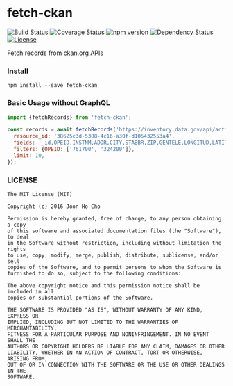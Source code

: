 # fetch-ckan
[![Build Status](https://travis-ci.org/joonhocho/fetch-ckan.svg?branch=master)](https://travis-ci.org/joonhocho/fetch-ckan)
[![Coverage Status](https://coveralls.io/repos/github/joonhocho/fetch-ckan/badge.svg?branch=master)](https://coveralls.io/github/joonhocho/fetch-ckan?branch=master)
[![npm version](https://badge.fury.io/js/fetch-ckan.svg)](https://badge.fury.io/js/fetch-ckan)
[![Dependency Status](https://david-dm.org/joonhocho/fetch-ckan.svg)](https://david-dm.org/joonhocho/fetch-ckan)
[![License](http://img.shields.io/:license-mit-blue.svg)](http://doge.mit-license.org)

Fetch records from ckan.org APIs


### Install
```
npm install --save fetch-ckan
```


### Basic Usage without GraphQL
```javascript
import {fetchRecords} from 'fetch-ckan';

const records = await fetchRecords('https://inventory.data.gov/api/action/datastore_search', {
  resource_id: '38625c3d-5388-4c16-a30f-d105432553a4',
  fields: '_id,OPEID,INSTNM,ADDR,CITY,STABBR,ZIP,GENTELE,LONGITUD,LATITUDE,WEBADDR',
  filters: {OPEID: ['761700', '324200']},
  limit: 10,
});
```


### LICENSE
```
The MIT License (MIT)

Copyright (c) 2016 Joon Ho Cho

Permission is hereby granted, free of charge, to any person obtaining a copy
of this software and associated documentation files (the "Software"), to deal
in the Software without restriction, including without limitation the rights
to use, copy, modify, merge, publish, distribute, sublicense, and/or sell
copies of the Software, and to permit persons to whom the Software is
furnished to do so, subject to the following conditions:

The above copyright notice and this permission notice shall be included in all
copies or substantial portions of the Software.

THE SOFTWARE IS PROVIDED "AS IS", WITHOUT WARRANTY OF ANY KIND, EXPRESS OR
IMPLIED, INCLUDING BUT NOT LIMITED TO THE WARRANTIES OF MERCHANTABILITY,
FITNESS FOR A PARTICULAR PURPOSE AND NONINFRINGEMENT. IN NO EVENT SHALL THE
AUTHORS OR COPYRIGHT HOLDERS BE LIABLE FOR ANY CLAIM, DAMAGES OR OTHER
LIABILITY, WHETHER IN AN ACTION OF CONTRACT, TORT OR OTHERWISE, ARISING FROM,
OUT OF OR IN CONNECTION WITH THE SOFTWARE OR THE USE OR OTHER DEALINGS IN THE
SOFTWARE.
```
